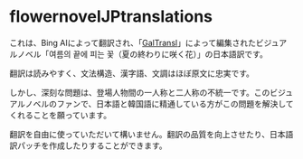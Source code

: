 # flowernovelJPtranslations

これは、Bing AIによって翻訳され、「[GalTransl](https://github.com/XD2333/GalTransl/)」によって編集されたビジュアルノベル「여름의 끝에 피는 꽃（夏の終わりに咲く花）」の日本語訳です。

翻訳は読みやすく、文法構造、漢字語、文調はほぼ原文に忠実です。

しかし、深刻な問題は、登場人物間の一人称と二人称の不統一です。このビジュアルノベルのファンで、日本語と韓国語に精通している方がこの問題を解決してくれることを願っています。

翻訳を自由に使っていただいて構いません。翻訳の品質を向上させたり、日本語訳パッチを作成したりすることができます。
